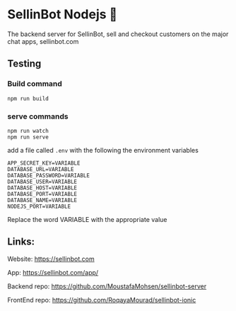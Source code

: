 # SellinBot Nodejs 🔐

The backend server for SellinBot, sell and checkout customers on the major chat apps, sellinbot.com


## Testing

### Build command 

    npm run build


### serve commands

    npm run watch
    npm run serve

add a file called `.env`  with the following the environment variables

```
APP_SECRET_KEY=VARIABLE
DATABASE_URL=VARIABLE
DATABASE_PASSWORD=VARIABLE
DATABASE_USER=VARIABLE
DATABASE_HOST=VARIABLE
DATABASE_PORT=VARIABLE
DATABASE_NAME=VARIABLE
NODEJS_PORT=VARIABLE
```
Replace the word VARIABLE with the appropriate value


## Links:

Website: https://sellinbot.com

App: https://sellinbot.com/app/

Backend repo: https://github.com/MoustafaMohsen/sellinbot-server

FrontEnd repo: https://github.com/RoqayaMourad/sellinbot-ionic
